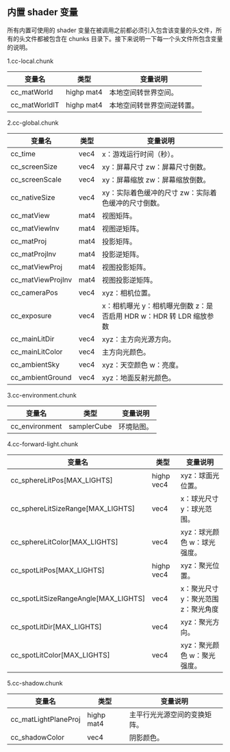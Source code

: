 ## 内置 shader 变量

所有内置可使用的 shader 变量在被调用之前都必须引入包含该变量的头文件，所有的头文件都被包含在 chunks 目录下。接下来说明一下每一个头文件所包含变量的说明。

1.cc-local.chunk

| 变量名        | 类型        | 变量说明                |
| -------------- | -------------- | ----------- |
| cc_matWorld | highp mat4 | 本地空间转世界空间。      |
| cc_matWorldIT | highp mat4 | 本地空间转世界空间逆转置。   |

2.cc-global.chunk

| 变量名        | 类型           | 变量说明                |
| --------------| -------------- | ----------- |
| cc_time  | vec4 | x：游戏运行时间（秒）。      |
| cc_screenSize | vec4 | xy：屏幕尺寸 zw：屏幕尺寸倒数。   |
| cc_screenScale | vec4 | xy：屏幕缩放 zw：屏幕缩放倒数。  |
| cc_nativeSize | vec4 | xy：实际着色缓冲的尺寸 zw：实际着色缓冲的尺寸倒数。   |
| cc_matView | mat4 | 视图矩阵。   |
| cc_matViewInv | mat4 | 视图逆矩阵。   |
| cc_matProj | mat4 | 投影矩阵。   |
| cc_matProjInv  | mat4 | 投影逆矩阵。      |
| cc_matViewProj | mat4 | 视图投影矩阵。   |
| cc_matViewProjInv | mat4 | 视图投影逆矩阵。   |
| cc_cameraPos | vec4 | xyz：相机位置。   |
| cc_exposure | vec4 | x：相机曝光 y：相机曝光倒数 z：是否启用 HDR w：HDR 转 LDR 缩放参数   |
| cc_mainLitDir | vec4 | xyz：主方向光源方向。   |
| cc_mainLitColor | vec4 | 主方向光颜色。   |
| cc_ambientSky | vec4 | xyz：天空颜色 w：亮度。   |
| cc_ambientGround | vec4 | xyz：地面反射光颜色。   |

3.cc-environment.chunk

| 变量名        | 类型           | 变量说明                |
| --------------| -------------- | ----------- |
| cc_environment  | samplerCube | 环境贴图。      |

4.cc-forward-light.chunk

| 变量名        | 类型           | 变量说明                |
| --------------| -------------- | ----------- |
| cc_sphereLitPos[MAX_LIGHTS]  | highp vec4 | xyz：球面光位置。      |
| cc_sphereLitSizeRange[MAX_LIGHTS] | vec4 | x：球光尺寸 y：球光范围。   |
| cc_sphereLitColor[MAX_LIGHTS] | vec4 | xyz：球光颜色 w：球光强度。  |
| cc_spotLitPos[MAX_LIGHTS] | highp vec4 | xyz：聚光位置。   |
| cc_spotLitSizeRangeAngle[MAX_LIGHTS] | vec4 | x：聚光尺寸 y：聚光范围 z：聚光角度   |
| cc_spotLitDir[MAX_LIGHTS] | vec4 | xyz：聚光方向。   |
| cc_spotLitColor[MAX_LIGHTS] | vec4 | xyz：聚光颜色 w：聚光强度。   |

5.cc-shadow.chunk

| 变量名        | 类型           | 变量说明                |
| --------------| -------------- | ----------- |
| cc_matLightPlaneProj  | highp mat4 | 主平行光光源空间的变换矩阵。      |
| cc_shadowColor  | vec4 | 阴影颜色。      |
